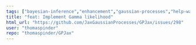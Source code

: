 ```yaml
---
tags: ["bayesian-inference","enhancement","gaussian-processes","help-wanted","jax","machine-learning","probabilistic-programming"]
title: "feat: Implement Gamma likelihood"
html_url: "https://github.com/JaxGaussianProcesses/GPJax/issues/298"
user: "thomaspinder"
repo: "thomaspinder/GPJax"
---
```



